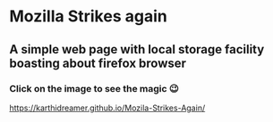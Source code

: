 # Mozilla Strikes again

## A simple web page with local storage facility boasting about firefox browser
### Click on the image to see the magic 😉

https://karthidreamer.github.io/Mozila-Strikes-Again/

